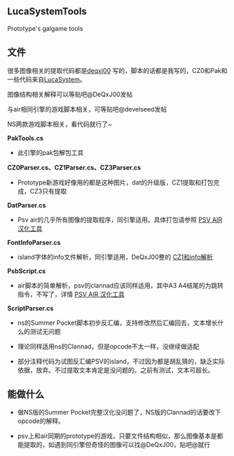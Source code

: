 ## LucaSystemTools
Prototype's galgame tools
## 文件

很多图像相关的提取代码都是[deqxj00](https://github.com/wetor/LucaSystemTools/commits?author=deqxj00) 写的，脚本的话都是我写的，CZ0和Pak和一些代码来自[LucaSystem](https://github.com/marcussacana/LucaSystem)。

图像结构相关解释可以等贴吧@DeQxJ00发帖

与air相同引擎的游戏脚本相关，可等贴吧@develseed发帖

NS两款游戏脚本相关，看代码就行了~

**PakTools.cs**

- 此引擎的pak包解包工具

**CZ0Parser.cs、CZ1Parser.cs、CZ3Parser.cs**

- Prototype新游戏好像用的都是这种图片，dat的升级版，CZ1提取和打包完成，CZ3只有提取

**DatParser.cs**

- Psv air的几乎所有图像的提取程序，同引擎适用。具体打包请参照 [PSV AIR 汉化工具](https://github.com/YuriSizuku/GalgameReverse/blob/master/prototype/prot_dat.py)

**FontInfoParser.cs**

- island字体的info文件解析，同引擎适用，DeQxJ00整的 [CZ1和info解析](https://tieba.baidu.com/p/6033002424)

**PsbScript.cs**

- air脚本的简单解析，psv的clannad应该同样适用，其中A3 A4结尾的为跳转指令，不写了，详情 [PSV AIR 汉化工具](https://github.com/YuriSizuku/GalgameReverse/blob/master/prototype/airpsv_text.py)

**ScriptParser.cs**

- ns的Summer Pocket脚本初步反汇编，支持修改然后汇编回去，文本增长什么的测试无问题

- 理论同样适用ns的Clannad，但是opcode不太一样，没继续做适配

- 部分注释代码为试图反汇编PSV的island，不过因为都是胡乱猜的，缺乏实际依据，放弃。不过提取文本肯定是没问题的。之前有测试，文本可超长。

## 能做什么

- 做NS版的Summer Pocket完整汉化没问题了，NS版的Clannad的话要改下opcode的解释。

- psv上和air同期的prototype的游戏，只要文件结构相似，那么图像基本是都能提取的，如遇到同引擎但奇怪的图像可以找@DeQxJ00，贴吧@就行
